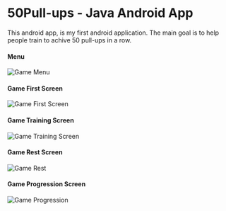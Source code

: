 # 50Pull-ups - Java Android App

This android app, is my first android application.
The main goal is to help people train to achive 50 pull-ups in a row.


#### Menu
![Game Menu](https://i.imgur.com/N6Ksken.png)



#### Game First Screen
![Game First Screen](https://i.imgur.com/3DsrcFa.png)


#### Game Training Screen
![Game Training Screen](https://i.imgur.com/Eu8n6fF.png)


#### Game Rest Screen
![Game Rest](https://i.imgur.com/ov5dj6l.png)



#### Game Progression Screen
![Game Progression](https://i.imgur.com/ZhTII7K.png)

